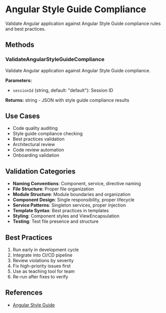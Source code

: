 # Angular Style Guide Compliance

Validate Angular application against Angular Style Guide compliance rules and best practices.

## Methods

### ValidateAngularStyleGuideCompliance
Validate Angular application against Angular Style Guide compliance.

**Parameters:**
- `sessionId` (string, default: "default"): Session ID

**Returns:** string - JSON with style guide compliance results

## Use Cases

- Code quality auditing
- Style guide compliance checking
- Best practices validation
- Architectural review
- Code review automation
- Onboarding validation

## Validation Categories

- **Naming Conventions**: Component, service, directive naming
- **File Structure**: Proper file organization
- **Module Structure**: Module boundaries and organization
- **Component Design**: Single responsibility, proper lifecycle
- **Service Patterns**: Singleton services, proper injection
- **Template Syntax**: Best practices in templates
- **Styling**: Component styles and ViewEncapsulation
- **Testing**: Test file presence and structure

## Best Practices

1. Run early in development cycle
2. Integrate into CI/CD pipeline
3. Review violations by severity
4. Fix high-priority issues first
5. Use as teaching tool for team
6. Re-run after fixes to verify

## References

- [Angular Style Guide](https://angular.dev/style-guide)
